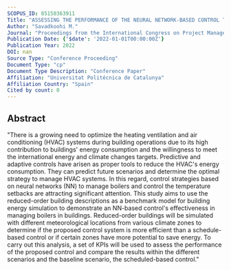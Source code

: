 ```yaml
---
SCOPUS_ID: 85150363911
Title: "ASSESSING THE PERFORMANCE OF THE NEURAL NETWORK-BASED CONTROL TO MANAGE BOILERS THROUGH A REDUCED-ORDER BUILDING'S MODEL"
Author: "Savadkoohi M."
Journal: "Proceedings from the International Congress on Project Management and Engineering"
Publication Date: {'$date': '2022-01-01T00:00:00Z'}
Publication Year: 2022
DOI: nan
Source Type: "Conference Proceeding"
Document Type: "cp"
Document Type Description: "Conference Paper"
Affiliation: "Universitat Politécnica de Catalunya"
Affiliation Country: "Spain"
Cited by count: 0
---
```


## Abstract
"There is a growing need to optimize the heating ventilation and air conditioning (HVAC) systems during building operations due to its high contribution to buildings' energy consumption and the willingness to meet the international energy and climate changes targets. Predictive and adaptive controls have arisen as proper tools to reduce the HVAC's energy consumption. They can predict future scenarios and determine the optimal strategy to manage HVAC systems. In this regard, control strategies based on neural networks (NN) to manage boilers and control the temperature setbacks are attracting significant attention. This study aims to use the reduced-order building descriptions as a benchmark model for building energy simulation to demonstrate an NN-based control's effectiveness in managing boilers in buildings. Reduced-order buildings will be simulated with different meteorological locations from various climate zones to determine if the proposed control system is more efficient than a schedule-based control or if certain zones have more potential to save energy. To carry out this analysis, a set of KPIs will be used to assess the performance of the proposed control and compare the results within the different scenarios and the baseline scenario, the scheduled-based control."
